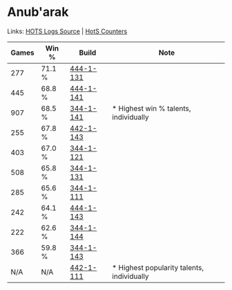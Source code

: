 # Anub'arak

Links: [HOTS Logs Source](https://www.hotslogs.com/Sitewide/HeroDetails?Hero=Anub'arak) | [HotS Counters](http://hotscounters.com/#/hero/Anub'arak)

Games  | Win %  | Build     | Note
-----  | -----  | -----     | ----
277    | 71.1 % | [444-1-131](http://www.heroesfire.com/hots/talent-calculator/anubarak#t5gh) | 
445    | 68.8 % | [444-1-141](http://www.heroesfire.com/hots/talent-calculator/anubarak#t5gr) | 
907    | 68.5 % | [344-1-141](http://www.heroesfire.com/hots/talent-calculator/anubarak#pHXr) | * Highest win % talents, individually
255    | 67.8 % | [442-1-143](http://www.heroesfire.com/hots/talent-calculator/anubarak#t0oN) | 
403    | 67.0 % | [344-1-121](http://www.heroesfire.com/hots/talent-calculator/anubarak#pHXX) | 
508    | 65.8 % | [344-1-131](http://www.heroesfire.com/hots/talent-calculator/anubarak#pHXh) | 
285    | 65.6 % | [344-1-111](http://www.heroesfire.com/hots/talent-calculator/anubarak#pHXN) | 
242    | 64.1 % | [444-1-143](http://www.heroesfire.com/hots/talent-calculator/anubarak#t5gt) | 
222    | 62.6 % | [344-1-144](http://www.heroesfire.com/hots/talent-calculator/anubarak#pHXu) | 
366    | 59.8 % | [344-1-143](http://www.heroesfire.com/hots/talent-calculator/anubarak#pHXt) | 
N/A    | N/A    | [442-1-111](http://www.heroesfire.com/hots/talent-calculator/anubarak#t0nt) | * Highest popularity talents, individually
